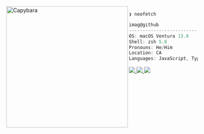 <img align="left" src="https://i.imgur.com/pR8MYKZ.png" alt="Capybara" width="320" /> 

```
❯ neofetch
```

```csharp
imag@github
-------------------------
OS: macOS Ventura 13.0
Shell: zsh 5.8
Pronouns: He/Him
Location: CA
Languages: JavaScript, TypeScript, Go, Nim
```

<a href="https://twitter.com/44andreww">
  <img src="https://img.shields.io/badge/Twitter-1DA1F2?style=for-the-badge&logo=twitter&logoColor=white" />
</a>

<a href="https://open.spotify.com/user/31glxwpabfui4vbsrmy7qnzliltu">
  <img src="https://img.shields.io/badge/Spotify-1ED760?&style=for-the-badge&logo=spotify&logoColor=white" />
</a>

<a href="https://discordapp.com/users/568700694953984000">
  <img src="https://img.shields.io/badge/Imag%235893-5865F2?style=for-the-badge&logo=discord&logoColor=white" />
</a>
